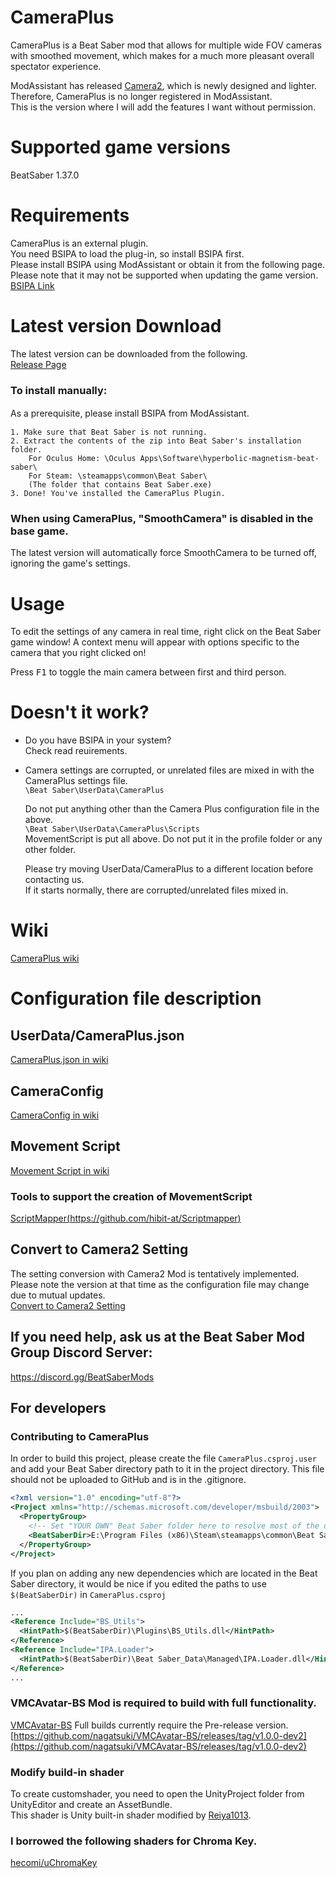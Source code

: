 # CameraPlus
CameraPlus is a Beat Saber mod that allows for multiple wide FOV cameras with smoothed movement, which makes for a much more pleasant overall spectator experience.

ModAssistant has released [Camera2](https://github.com/kinsi55/CS_BeatSaber_Camera2), which is newly designed and lighter.  
Therefore, CameraPlus is no longer registered in ModAssistant.  
This is the version where I will add the features I want without permission.  

# Supported game versions
BeatSaber 1.37.0  

# Requirements
CameraPlus is an external plugin.  
You need BSIPA to load the plug-in, so install BSIPA first.  
Please install BSIPA using ModAssistant or obtain it from the following page.  
Please note that it may not be supported when updating the game version.  
[BSIPA Link](https://bsmg.github.io/BeatSaber-IPA-Reloaded/)

# Latest version Download
The latest version can be downloaded from the following.  
[Release Page](https://github.com/Snow1226/CameraPlus/releases)
### To install manually:
As a prerequisite, please install BSIPA from ModAssistant.　　

	1. Make sure that Beat Saber is not running.
	2. Extract the contents of the zip into Beat Saber's installation folder.
		For Oculus Home: \Oculus Apps\Software\hyperbolic-magnetism-beat-saber\
		For Steam: \steamapps\common\Beat Saber\
		(The folder that contains Beat Saber.exe)
	3. Done! You've installed the CameraPlus Plugin.

### When using CameraPlus, "SmoothCamera" is disabled in the base game.
The latest version will automatically force SmoothCamera to be turned off, ignoring the game's settings.

# Usage
To edit the settings of any camera in real time, right click on the Beat Saber game window! A context menu will appear with options specific to the camera that you right clicked on!

Press <kbd>F1</kbd> to toggle the main camera between first and third person.

# Doesn't it work?
- Do you have BSIPA in your system?  
  Check read reuirements.  
- Camera settings are corrupted, or unrelated files are mixed in with the CameraPlus settings file.  
  ```\Beat Saber\UserData\CameraPlus```  

  Do not put anything other than the Camera Plus configuration file in the above.  
  ```\Beat Saber\UserData\CameraPlus\Scripts```  
  MovementScript is put all above. Do not put it in the profile folder or any other folder.  

  Please try moving UserData/CameraPlus to a different location before contacting us.  
  If it starts normally, there are corrupted/unrelated files mixed in.
  
# Wiki
[CameraPlus wiki](https://github.com/Snow1226/CameraPlus/wiki)

# Configuration file description
## UserData/CameraPlus.json
[CameraPlus.json in wiki](https://github.com/Snow1226/CameraPlus/wiki/Configuration-file-description-CameraPlus.json)

## CameraConfig
[CameraConfig in wiki](https://github.com/Snow1226/CameraPlus/wiki/Configuration-file-description-*.json)

## Movement Script
[Movement Script in wiki](https://github.com/Snow1226/CameraPlus/wiki/MovementScript)  
### Tools to support the creation of MovementScript  
[ScriptMapper(https://github.com/hibit-at/Scriptmapper)](https://github.com/hibit-at/Scriptmapper)  

## Convert to Camera2 Setting
The setting conversion with Camera2 Mod is tentatively implemented.  
Please note the version at that time as the configuration file may change due to mutual updates.  
[Convert to Camera2 Setting](https://github.com/Snow1226/CameraPlus/wiki/Convert-to-Camera2-Setting)

## If you need help, ask us at the Beat Saber Mod Group Discord Server:  
https://discord.gg/BeatSaberMods

## For developers

### Contributing to CameraPlus
In order to build this project, please create the file `CameraPlus.csproj.user` and add your Beat Saber directory path to it in the project directory.
This file should not be uploaded to GitHub and is in the .gitignore.

```xml
<?xml version="1.0" encoding="utf-8"?>
<Project xmlns="http://schemas.microsoft.com/developer/msbuild/2003">
  <PropertyGroup>
    <!-- Set "YOUR OWN" Beat Saber folder here to resolve most of the dependency paths! -->
    <BeatSaberDir>E:\Program Files (x86)\Steam\steamapps\common\Beat Saber</BeatSaberDir>
  </PropertyGroup>
</Project>
```

If you plan on adding any new dependencies which are located in the Beat Saber directory, it would be nice if you edited the paths to use `$(BeatSaberDir)` in `CameraPlus.csproj`

```xml
...
<Reference Include="BS_Utils">
  <HintPath>$(BeatSaberDir)\Plugins\BS_Utils.dll</HintPath>
</Reference>
<Reference Include="IPA.Loader">
  <HintPath>$(BeatSaberDir)\Beat Saber_Data\Managed\IPA.Loader.dll</HintPath>
</Reference>
...
```
### VMCAvatar-BS Mod is required to build with full functionality.  
[VMCAvatar-BS](https://github.com/nagatsuki/VMCAvatar-BS)
Full builds currently require the Pre-release version.
[https://github.com/nagatsuki/VMCAvatar-BS/releases/tag/v1.0.0-dev2](https://github.com/nagatsuki/VMCAvatar-BS/releases/tag/v1.0.0-dev2)
  
### Modify build-in shader
To create customshader, you need to open the UnityProject folder from UnityEditor and create an AssetBundle.  
This shader is Unity built-in shader modified by [Reiya1013](https://github.com/Reiya1013).

### I borrowed the following shaders for Chroma Key.  
[hecomi/uChromaKey](https://github.com/hecomi/uChromaKey)
